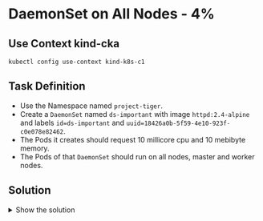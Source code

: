 # DaemonSet on All Nodes - 4%

## Use Context kind-cka

```shell
kubectl config use-context kind-k8s-c1
```

## Task Definition

- Use the Namespace named `project-tiger`.
- Create a `DaemonSet` named `ds-important` with image `httpd:2.4-alpine` and labels `id=ds-important` and `uuid=18426a0b-5f59-4e10-923f-c0e078e82462`.
- The Pods it creates should request 10 millicore cpu and 10 mebibyte memory.
- The Pods of that `DaemonSet` should run on all nodes, master and worker nodes.

## Solution

<details>
  <summary>Show the solution</summary>

### Create a DaemonSet

```shell
k -n project-tiger create deployment ds-important --image=httpd:2.4-alpine -o yaml --dry-run=client > 11.yaml
```

Change the following in the YAML file:

```yaml
apiVersion: apps/v1
kind: DaemonSet
metadata:
  labels:
    id: ds-important
    uuid: 18426a0b-5f59-4e10-923f-c0e078e82462
  name: ds-important
  namespace: project-tiger
spec:
  selector:
    matchLabels:
      id: ds-important
      uuid: 18426a0b-5f59-4e10-923f-c0e078e82462
  template:
    metadata:
      labels:
        id: ds-important
        uuid: 18426a0b-5f59-4e10-923f-c0e078e82462
    spec:
      containers:
        - image: httpd:2.4-alpine
          name: httpd
          resources:
            requests:
              cpu: 10m
              memory: 10Mi
      tolerations:
        - effect: NoSchedule
          key: node-role.kubernetes.io/control-plane
```

### Apply the YAML file

```shell
k apply -f 11.yaml
daemonset.apps/ds-important created
```

### Get the DaemonSet

```shell
k -n project-tiger get ds
NAME           DESIRED   CURRENT   READY   UP-TO-DATE   AVAILABLE   NODE SELECTOR   AGE
ds-important   3         3         3       3            3           <none>          2m43s
```

### List the DaemonSet Pods

Validate that is also running in `cka-control-plane` node.

```shell
k -n project-tiger get pod -o wide
NAME                 READY   STATUS    RESTARTS   AGE     IP           NODE                NOMINATED NODE   READINESS GATES
ds-important-6rf7v   1/1     Running   0          3m18s   10.244.0.5   cka-control-plane   <none>           <none>
ds-important-sb7xr   1/1     Running   0          3m18s   10.244.2.2   cka-worker          <none>           <none>
ds-important-sjr47   1/1     Running   0          3m18s   10.244.1.2   cka-worker2         <none>           <none>
```
</details>

